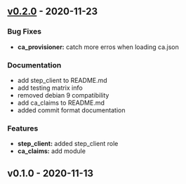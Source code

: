 <a name="v0.2.0"></a>
## [v0.2.0] - 2020-11-23
### Bug Fixes
- **ca_provisioner:** catch more erros when loading ca.json

### Documentation
- add step_client to README.md
- add testing matrix info
- removed debian 9 compatibility
- add ca_claims to README.md
- added commit format documentation

### Features
- **step_client:** added step_client role
- **ca_claims:** add module

<a name="v0.1.0"></a>
## v0.1.0 - 2020-11-13

[v0.2.0]: https://github.com/maxhoesel/ansible-collection-smallstep/compare/v0.1.0...v0.2.0
